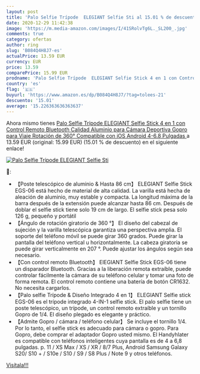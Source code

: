 ```yaml
---
layout: post
title: 'Palo Selfie Trípode  ELEGIANT Selfie Sti al 15.01 % de descuento'
date: 2020-12-29 11:42:38
image: 'https://m.media-amazon.com/images/I/41SRolvTg6L._SL200_.jpg'
comments: true
category: ofertas
author: ring
slug: 'B084Q4H8J7-es'
actualPrice: 13.59 EUR
currency: EUR
price: 13.59
comparePrice: 15.99 EUR
prodname: 'Palo Selfie Trípode  ELEGIANT Selfie Stick 4 en 1 con Control Remoto Bluetooth  Calidad Aluminio  para Cámara Deportiva  Gopro  para Viaje Rotación de 360° Compatible con iOS Android  4-6.8 Pulgadas '
country: 'es'
flag: '🇪🇸'
buyurl: 'https://www.amazon.es/dp/B084Q4H8J7/?tag=tolees-21'
descuento: '15.01'
average: '15.226363636363637'
---
```


Ahora mismo tienes [Palo Selfie Trípode  ELEGIANT Selfie Stick 4 en 1 con Control Remoto Bluetooth  Calidad Aluminio  para Cámara Deportiva  Gopro  para Viaje Rotación de 360° Compatible con iOS Android  4-6.8 Pulgadas ](https://www.amazon.es/dp/B084Q4H8J7/?tag=tolees-21) a 13.59 EUR (original: 15.99 EUR) (15.01 %  de descuento) en el siguiente enlace!

[![Palo Selfie Trípode  ELEGIANT Selfie Sti](https://m.media-amazon.com/images/I/41SRolvTg6L._SL200_.jpg)](https://www.amazon.es/dp/B084Q4H8J7/?tag=tolees-21)

🔎:

- 【Poste telescópico de aluminio & Hasta 86 cm】 ELEGIANT Selfie Stick EGS-06 está hecho de material de alta calidad. La varilla está hecha de aleación de aluminio, muy estable y compacta. La longitud máxima de la barra después de la extensión puede alcanzar hasta 86 cm. Después de doblar el selfie stick tiene solo 19 cm de largo. El selfie stick pesa solo 126 g, pequeño y portátil
- 【Ángulo de rotación giratorio de 360 ​​°】 El diseño del cabezal de sujeción y la varilla telescópica garantiza una perspectiva amplia. El soporte del teléfono móvil se puede girar 360 grados. Puede girar la pantalla del teléfono vertical u horizontalmente. La cabeza giratoria se puede girar verticalmente en 207 °. Puede ajustar los ángulos según sea necesario.
- 【Con control remoto Bluetooth】 ElEGIANT Selfie Stick EGS-06 tiene un disparador Bluetooth. Gracias a la liberación remota extraíble, puede controlar fácilmente la cámara de su teléfono celular y tomar una foto de forma remota. El control remoto contiene una batería de botón CR1632. No necesita cargarlos.
- 【Palo selfie Trípode & Diseño Integrado 4 en 1】 ELEGIANT Selfie stick EGS-06 es el trípode integrado 4-IN-1 selfie stick. El palo selfie tiene un poste telescópico, un trípode, un control remoto extraíble y un tornillo Gopro de 1/4. El diseño plegado es elegante y práctico.
- 【Admite Gopro / cámara / teléfono celular】 Se incluye el tornillo 1/4. Por lo tanto, el selfie stick es adecuado para cámara o gopro. Para Gopro, debe comprar el adaptador Gopro usted mismo. El Handyhlater es compatible con teléfonos inteligentes cuya pantalla es de 4 a 6,8 pulgadas. p. 11 / XS Max / XS / XR / 8/7 Plus, Android Samsung Galaxy S20/ S10 + / S10e / S10 / S9 / S8 Plus / Note 9 y otros teléfonos.

[Visítala!!!](https://www.amazon.es/dp/B084Q4H8J7/?tag=tolees-21)
